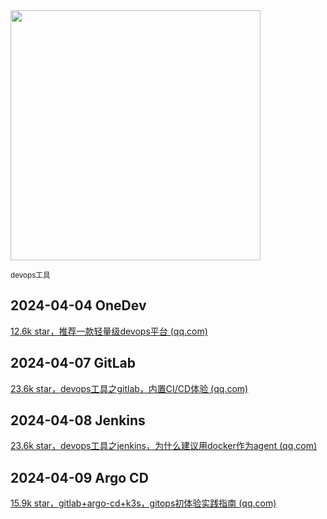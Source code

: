 <img src="https://img.picui.cn/free/2024/10/22/67176d99de2e7.png" width="400" />  

<small>devops工具</small>

## 2024-04-04 OneDev 

[12.6k star，推荐一款轻量级devops平台 (qq.com)](https://mp.weixin.qq.com/s?__biz=MzU4MjY3Mzc3OQ==&mid=2247490788&idx=1&sn=9869595d553ed1b0cccdffe4da5b490e&chksm=fdb5e8f8cac261ee831c38358a486737e77329660570adee403d3daf5466c9ead674c5064d40&token=991980910&lang=zh_CN#rd)

## 2024-04-07 GitLab

[23.6k star，devops工具之gitlab，内置CI/CD体验 (qq.com)](https://mp.weixin.qq.com/s?__biz=MzU4MjY3Mzc3OQ==&mid=2247490823&idx=1&sn=f235ed21af134408069cd200aca3a10e&chksm=fdb5e91bcac2600d2c8580e84ee274fd9defbc7d82632239e4e201b6c7b0a7ebe9e90eb464f3&token=991980910&lang=zh_CN#rd)

## 2024-04-08 **Jenkins**

[23.6k star，devops工具之jenkins，为什么建议用docker作为agent (qq.com)](https://mp.weixin.qq.com/s?__biz=MzU4MjY3Mzc3OQ==&mid=2247490840&idx=1&sn=be24736572fd1b149d534649c1179521&chksm=fdb5e904cac26012ab2bd57f398b44421eeac3d986d8b7ef760ebebb7204f7401ab376b78d38&token=991980910&lang=zh_CN#rd)

## 2024-04-09 Argo CD

[15.9k star，gitlab+argo-cd+k3s，gitops初体验实践指南 (qq.com)](https://mp.weixin.qq.com/s?__biz=MzU4MjY3Mzc3OQ==&mid=2247490862&idx=1&sn=6c8c40fd1a2b7e72b5e42f13b3eda88c&chksm=fdb5e932cac26024bf9bab8fe3bcef31f30ac008114a76d17ba4a6907cafa447b6e2b4c56852&token=991980910&lang=zh_CN#rd)